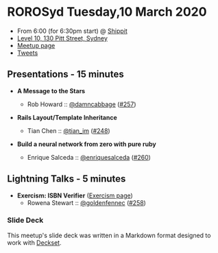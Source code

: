 # ROROSyd Tuesday,10 March 2020

- From 6:00 (for 6:30pm start) @ [Shippit][]
- [Level 10, 130 Pitt Street, Sydney][]
- [Meetup page][]
- [Tweets][]

## Presentations - 15 minutes

- **A Message to the Stars**
  - Rob Howard :: [@damncabbage][] ([#257][])


- **Rails Layout/Template Inheritance**
  - Tian Chen :: [@tian_im][] ([#248][])


- **Build a neural network from zero with pure ruby**
  - Enrique Salceda :: [@enriquesalceda][] ([#260][])

## Lightning Talks - 5 minutes

- **Exercism: ISBN Verifier** ([Exercism page][])
  - Rowena Stewart :: [@goldenfennec][] ([#258][])

### Slide Deck

This meetup's slide deck was written in a Markdown format designed to work with
[Deckset][].

[@damncabbage]: https://twitter.com/damncabbage
[#257]: https://github.com/rails-oceania/roro/issues/257
[@tian_im]: https://twitter.com/tian_im
[#248]: https://github.com/rails-oceania/roro/issues/248
[@enriquesalceda]: https://twitter.com/enriquesalceda
[#260]: https://github.com/rails-oceania/roro/issues/260
[Exercism page]: https://exercism.io/tracks/ruby/exercises/isbn-verifier
[@goldenfennec]: https://twitter.com/goldenfennec
[#258]: https://github.com/rails-oceania/roro/issues/258
[Shippit]: https://www.shippit.com/
[Level 10, 130 Pitt Street, Sydney]: https://goo.gl/maps/SHeqWtkmqZzjWv8cA
[Meetup page]: https://www.meetup.com/Ruby-On-Rails-Oceania-Sydney/events/kmpfnrybcdbpb/
[Tweets]: https://twitter.com/search?f=tweets&q=rorosyd%20since%3A2020-02-10%20until%3A2020-02-12&src=typd
[Deckset]: https://www.decksetapp.com/
